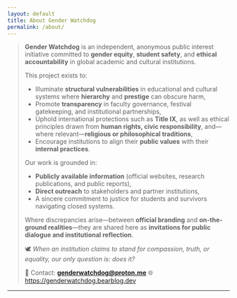 ```yaml
---
layout: default
title: About Gender Watchdog
permalink: /about/
---
```


> **Gender Watchdog** is an independent, anonymous public interest initiative committed to **gender equity**, **student safety**, and **ethical accountability** in global academic and cultural institutions.
>
> This project exists to:
>
> - Illuminate **structural vulnerabilities** in educational and cultural systems where **hierarchy** and **prestige** can obscure harm,
> - Promote **transparency** in faculty governance, festival gatekeeping, and institutional partnerships,
> - Uphold international protections such as **Title IX**, as well as ethical principles drawn from **human rights, civic responsibility**, and—where relevant—**religious or philosophical traditions**,
> - Encourage institutions to align their **public values** with their **internal practices**.
>
> Our work is grounded in:
>
> - **Publicly available information** (official websites, research publications, and public reports),
> - **Direct outreach** to stakeholders and partner institutions,
> - A sincere commitment to justice for students and survivors navigating closed systems.
>
> Where discrepancies arise—between **official branding** and **on-the-ground realities**—they are shared here as **invitations for public dialogue and institutional reflection**.
>
> 🕊️ *When an institution claims to stand for compassion, truth, or equality, our only question is: does it?*
>
> 📩 Contact: **genderwatchdog@proton.me**
> 🌐 https://genderwatchdog.bearblog.dev


---

